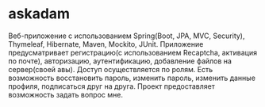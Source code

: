 # askadam
Веб-приложение с использованием Spring(Boot, JPA, MVC, Security), Thymeleaf, Hibernate, Maven, Mockito, JUnit. Приложение предусматривает регистрацию(с использованием Recaptcha, активация по почте), авторизацию, аутентификацию, добавление файлов на сервер(своей авы). Доступ осуществляется по ролям. Есть возможность восстановить пароль, изменить пароль, изменить данные профиля, подписаться друг на друга.
Проект предоставляет возможность задать вопрос мне.
